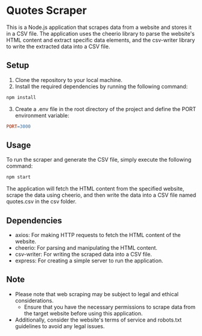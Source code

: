 # Quotes Scraper
This is a Node.js application that scrapes data from a website and stores it in a CSV file. The application uses the cheerio library to parse the website's HTML content and extract specific data elements, and the csv-writer library to write the extracted data into a CSV file.


## Setup
1. Clone the repository to your local machine.
2. Install the required dependencies by running the following command:
```bash
npm install
```
3. Create a .env file in the root directory of the project and define the PORT environment variable:
```makefile
PORT=3000
```


## Usage
To run the scraper and generate the CSV file, simply execute the following command:
```bash
npm start
```

The application will fetch the HTML content from the specified website, scrape the data using cheerio, and then write the data into a CSV file named quotes.csv in the csv folder.


## Dependencies
- axios: For making HTTP requests to fetch the HTML content of the website.
- cheerio: For parsing and manipulating the HTML content.
- csv-writer: For writing the scraped data into a CSV file.
- express: For creating a simple server to run the application.


## Note
- Please note that web scraping may be subject to legal and ethical considerations.
    - Ensure that you have the necessary permissions to scrape data from the target website before using this application.
- Additionally, consider the website's terms of service and robots.txt guidelines to avoid any legal issues.